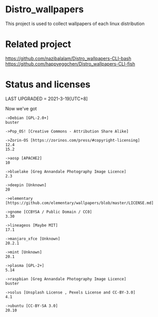 # Distro_wallpapers
This project is used to collect wallpapers of each linux distribution
# Related project
https://github.com/nazibalalam/Distro_wallpapers-CLI-bash
https://github.com/happyeggchen/Distro_wallpapers-CLI-fish

# Status and licenses
LAST UPGRADED = 2021-3-19[UTC+8]

Now we've got 
```
->Debian [GPL-2.0+]
buster

->Pop_OS! [Creative Commons - Attribution Share Alike]

->Zorin-OS [https://zorinos.com/press/#copyright-licensing]
12.4
15.2

->aosp [APACHE2]
10

->bluelake [Greg Annandale Photography Image Licence]
2.3

->deepin [Unknown]
20

->elementary [https://github.com/elementary/wallpapers/blob/master/LICENSE.md]

->gnome [CCBYSA / Public Domain / CC0]
3.30

->lineageos [Maybe MIT]
17.1

->manjaro_xfce [Unknown]
20.2.1

->mint [Unknown]
20.1

->plasma [GPL-2+]
5.14

->raspbian [Greg Annandale Photography Image Licence]
buster

->solus [Unsplash License , Pexels License and CC-BY-3.0]
4.1

->ubuntu [CC-BY-SA 3.0]
20.10
```
